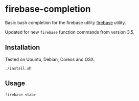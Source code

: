 # firebase-completion
Basic bash completion for the firebase utility [firebase](https://github.com/digitalocean/firebase) utility.

Updated for new `firebase` function commands from version 3.5.

## Installation

Tested on Ubuntu, Debian, Coreos and OSX.

`./install.sh` 

## Usage 

`firebase <tab>` 
